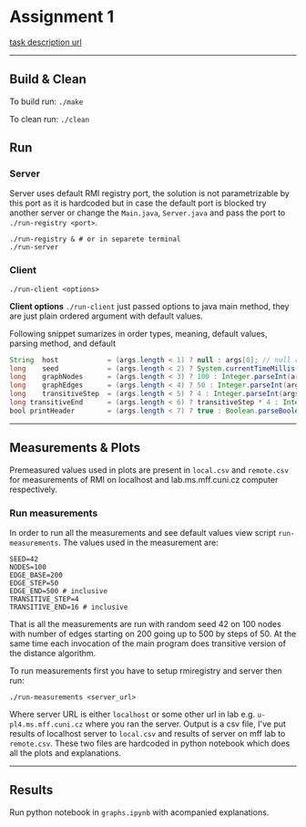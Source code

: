 # Assignment 1

[task description url](https://d3s.mff.cuni.cz/legacy/files/teaching/nswi080/labs/Files/task-1-en.html)

---

## Build & Clean

To build run: `./make`

To clean run: `./clean`

## Run

### Server

Server uses default RMI registry port, the solution is not parametrizable by this port as it is hardcoded but in case the default port is blocked try another server or change the `Main.java`, `Server.java` and pass the port to `./run-registry <port>`.

``` shell
./run-registry & # or in separete terminal
./run-server

```
### Client

``` shell
./run-client <options>
```

__Client options__
`./run-client` just passed options to java main method, they are just plain ordered argument with default values.

Following snippet sumarizes in order types, meaning, default values, parsing method, and default

``` java
String  host            = (args.length < 1) ? null : args[0]; // null represents localhost, explicitly pass as "localhost"
long    seed            = (args.length < 2) ? System.currentTimeMillis() : Long.parseLong(args[1]);
long    graphNodes      = (args.length < 3) ? 100 : Integer.parseInt(args[2]);
long    graphEdges      = (args.length < 4) ? 50 : Integer.parseInt(args[3]);
long    transitiveStep  = (args.length < 5) ? 4 : Integer.parseInt(args[4]); // initial value of transitive n, then there are multiples up till transitiveEnd
long transitiveEnd      = (args.length < 6) ? transitiveStep * 4 : Integer.parseInt(args[5]); // inclusive
bool printHeader        = (args.length < 7) ? true : Boolean.parseBoolean(args[6]);
```

---

## Measurements & Plots

Premeasured values used in plots are present in `local.csv` and `remote.csv` for measurements of RMI on localhost and lab.ms.mff.cuni.cz computer respectively.

### Run measurements

In order to run all the measurements and see default values view script `run-measurements`.
The values used in the measurement are:

``` shell
SEED=42
NODES=100
EDGE_BASE=200
EDGE_STEP=50
EDGE_END=500 # inclusive
TRANSITIVE_STEP=4
TRANSITIVE_END=16 # inclusive
```

That is all the measurements are run with random seed 42 on 100 nodes with number of edges starting on 200 going up to 500 by steps of 50.
At the same time each invocation of the main program does transitive version of the distance algorithm.

To run measurements first you have to setup rmiregistry and server then run:
``` shell
./run-measurements <server_url>
```

Where server URL is either `localhost` or some other url in lab e.g. `u-pl4.ms.mff.cuni.cz` where you ran the server.
Output is a csv file, I've put results of localhost server to `local.csv` and results of server on mff lab to `remote.csv`.
These two files are hardcoded in python notebook which does all the plots and explanations.

---

## Results

Run python notebook in `graphs.ipynb` with acompanied explanations.
